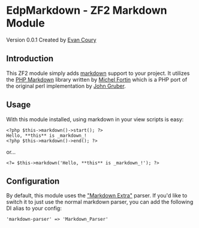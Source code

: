 EdpMarkdown - ZF2 Markdown Module
=================================
Version 0.0.1 Created by [Evan Coury](http://blog.evan.pro/)


Introduction
------------
This ZF2 module simply adds [markdown](http://daringfireball.net/projects/markdown/) support to your project. It utilizes the [PHP Markdown](http://michelf.com/projects/php-markdown/) library written by [Michel Fortin](http://michelf.com/) which is a PHP port of the original perl implementation by [John Gruber](http://daringfireball.net/). 

Usage
-----
With this module installed, using markdown in your view scripts is easy:

    <?php $this->markdown()->start(); ?>
    Hello, **this** is _markdown_!
    <?php $this->markdown()->end(); ?>

or...

    <?= $this->markdown('Hello, **this** is _markdown_!'); ?>

Configuration
-------------
By default, this module uses the ["Markdown Extra"](http://michelf.com/projects/php-markdown/extra/) parser. If you'd like to switch it to just use the normal markdown parser, you can add the following DI alias to your config:

    'markdown-parser' => 'Markdown_Parser'
